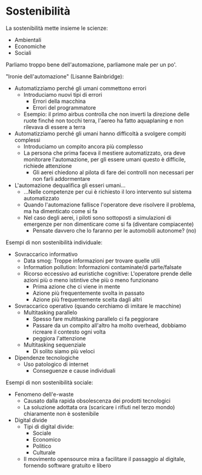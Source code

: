# Sostenibilità

La sostenibilità mette insieme le scienze:

* Ambientali
* Economiche
* Sociali

Parliamo troppo bene dell'automazione, parliamone male per un po'.

"Ironie dell'automazione" (Lisanne Bainbridge):

* Automatizziamo perché gli umani commettono errori
  * Introduciamo nuovi tipi di errori
    * Errori della macchina
    * Errori del programmatore
  * Esempio: il primo airbus controlla che non inverti la direzione delle ruote finché non tocchi terra, l'aereo ha fatto aquaplaning e non rilevava di essere a terra
* Automatizziamo perché gli umani hanno difficoltà a svolgere compiti complessi
  * Introduciamo un compito ancora più complesso
  * La persona che prima faceva il mestiere automatizzato, ora deve monitorare l'automazione, per gli essere umani questo è difficile, richiede attenzione
    * Gli aerei chiedono al pilota di fare dei controlli non necessari per non farli addormentare
* L'automazione dequalifica gli esseri umani...
  * ...Nelle competenze per cui è richiesto il loro intervento sul sistema automatizzato
  * Quando l'automazione fallisce l'operatore deve risolvere il problema, ma ha dimenticato come si fa
  * Nel caso degli aerei, i piloti sono sottoposti a simulazioni di emergenze per non dimenticare come si fa (diventare compiacente)
    * Pensate davvero che lo faranno per le automobili autonome? (no)

Esempi di non sostenibilità individuale:

* Sovraccarico informativo
  * Data smog: Troppe informazioni per trovare quelle utili
  * Information pollution: Informazioni contaminate/di parte/falsate
  * Ricorso eccessivo ad euristiche cognitive: L'operatore prende delle azioni più o meno istintive che più o meno funzionano
    * Prima azione che ci viene in mente
    * Azione più frequentemente svolta in passato
    * Azione più frequentemente scelta dagli altri
* Sovraccarico operativo (quando cerchiamo di imitare le macchine)
  * Multitasking parallelo
    * Spesso fare multitasking parallelo ci fa peggiorare
    * Passare da un compito all'altro ha molto overhead, dobbiamo ricreare il contesto ogni volta
    * peggiora l'attenzione
  * Multitasking sequenziale
    * Di solito siamo più veloci
* Dipendenze tecnologiche
  * Uso patologico di internet
    * Conseguenze e cause individuali

Esempi di non sostenibilità sociale:

* Fenomeno dell'e-waste
  * Causato dalla rapida obsolescenza dei prodotti tecnologici
  * La soluzione adottata ora (scaricare i rifiuti nel terzo mondo) chiaramente non è sostenibile
* Digital divide
  * Tipi di digital divide:
    * Sociale
    * Economico
    * Politico
    * Culturale
  * Il movimento opensource mira a facilitare il passaggio al digitale, fornendo software gratuito e libero
